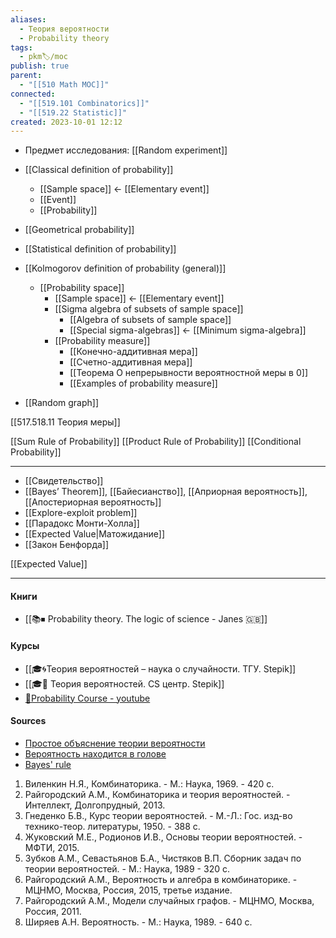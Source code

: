 ```yaml
---
aliases:
  - Теория вероятности
  - Probability theory
tags:
  - pkm🏷/moc
publish: true
parent:
  - "[[510 Math MOC]]"
connected:
  - "[[519.101 Combinatorics]]"
  - "[[519.22 Statistic]]"
created: 2023-10-01 12:12
---
```

- Предмет исследования:  [[Random experiment]]

- [[Classical definition of probability]]
	- [[Sample space]] <- [[Elementary event]]
	- [[Event]]
	- [[Probability]]
- [[Geometrical probability]]
- [[Statistical definition of probability]]
- [[Kolmogorov definition of probability (general)]]
	- [[Probability space]]
		- [[Sample space]] <- [[Elementary event]]
		- [[Sigma algebra of subsets of sample space]]
			- [[Algebra of subsets of sample space]]
			- [[Special sigma-algebras]] <- [[Minimum sigma-algebra]]
		- [[Probability measure]]
			- [[Конечно-аддитивная мера]]
			- [[Счетно-аддитивная мера]]
			- [[Теорема О непрерывности вероятностной меры в 0]]
			- [[Examples of probability measure]]

- [[Random graph]]

[[517.518.11 Теория меры]]


[[Sum Rule of Probability]]
[[Product Rule of Probability]]
[[Conditional Probability]]

---

- [[Свидетельство]]
- [[Bayes’ Theorem]], [[Байесианство]], [[Априорная вероятность]], [[Апостериорная вероятность]]
- [[Explore-exploit problem]]
- [[Парадокс Монти-Холла]]
- [[Expected Value|Матожидание]]
- [[Закон Бенфорда]]

[[Expected Value]]

---
#### Книги
- [[📚⏹ Probability theory. The logic of science - Janes 🇬🇧]]

#### Курсы
- [[🎓🌀Теория вероятностей – наука о случайности. ТГУ. Stepik]]
- [[🎓🌰 Теория вероятностей. CS центр. Stepik]]
- [🎥Probability Course - youtube](https://www.youtube.com/channel/UCITVu6N08ljfYjuP98nXsLA/playlists)

#### Sources
- [Простое объяснение теории вероятности](https://habr.com/ru/post/408775/)
- [Вероятность находится в голове](https://lesswrong.ru/w/%D0%92%D0%B5%D1%80%D0%BE%D1%8F%D1%82%D0%BD%D0%BE%D1%81%D1%82%D1%8C_%D0%BD%D0%B0%D1%85%D0%BE%D0%B4%D0%B8%D1%82%D1%81%D1%8F_%D0%B2_%D0%B3%D0%BE%D0%BB%D0%BE%D0%B2%D0%B5)
- [Bayes' rule](https://arbital.com/p/bayes_rule/)



1. Виленкин Н.Я., Комбинаторика. - М.: Наука, 1969. - 420 с.  
2. Райгородский А.М., Комбинаторика и теория вероятностей. - Интеллект, Долгопрудный, 2013.  
3. Гнеденко Б.В., Курс теории вероятностей. - М.-Л.: Гос. изд-во технико-теор. литературы, 1950. - 388 с.  
4. Жуковский М.Е., Родионов И.В., Основы теории вероятностей. - МФТИ, 2015.  
5. Зубков А.М., Севастьянов Б.А., Чистяков В.П. Сборник задач по теории вероятностей. - М.: Наука, 1989 - 320 c.  
6. Райгородский А.М., Вероятность и алгебра в комбинаторике. - МЦНМО, Москва, Россия, 2015, третье издание.  
7. Райгородский А.М., Модели случайных графов. - МЦНМО, Москва, Россия, 2011.  
8. Ширяев А.Н. Вероятность. - М.: Наука, 1989. - 640 с.